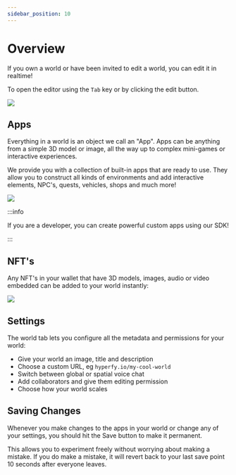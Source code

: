 ```yaml
---
sidebar_position: 10
---
```


# Overview

If you own a world or have been invited to edit a world, you can edit it in realtime!

To open the editor using the `Tab` key or by clicking the edit button.

![](/img/worlds-editor.png)

## Apps

Everything in a world is an object we call an "App". Apps can be anything from a simple 3D model or image, all the way up to complex mini-games or interactive experiences.

We provide you with a collection of built-in apps that are ready to use. They allow you to construct all kinds of environments and add interactive elements, NPC's, quests, vehicles, shops and much more!

![](/img/worlds-apps.png)

:::info

If you are a developer, you can create powerful custom apps using our SDK!

:::

## NFT's

Any NFT's in your wallet that have 3D models, images, audio or video embedded can be added to your world instantly:

![](/img/worlds-nfts.png)

## Settings

The world tab lets you configure all the metadata and permissions for your world:

- Give your world an image, title and description
- Choose a custom URL, eg `hyperfy.io/my-cool-world`
- Switch between global or spatial voice chat
- Add collaborators and give them editing permission
- Choose how your world scales

## Saving Changes

Whenever you make changes to the apps in your world or change any of your settings, you should hit the Save button to make it permanent.

This allows you to experiment freely without worrying about making a mistake. If you do make a mistake, it will revert back to your last save point 10 seconds after everyone leaves.

